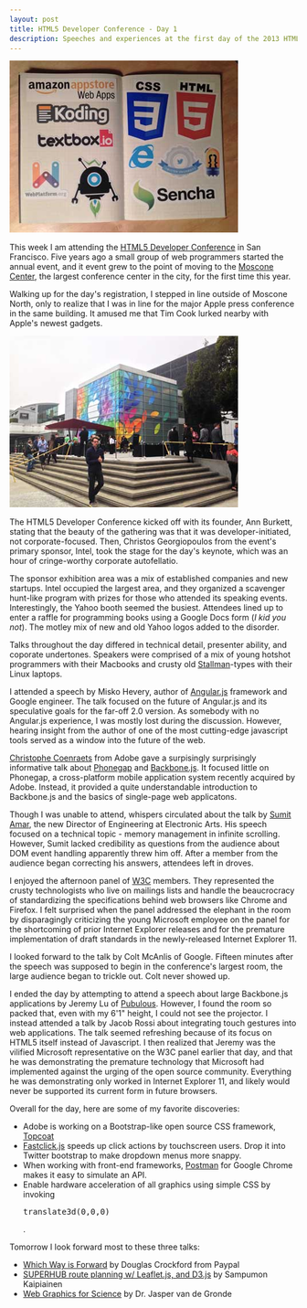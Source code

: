 ```yaml
---
layout: post
title: HTML5 Developer Conference - Day 1
description: Speeches and experiences at the first day of the 2013 HTML5 Developer Conference in San Francisco
---
```

<img src="/images/html5Day1.jpg" alt="HTML5 Developer Conference" />

This week I am attending the [HTML5 Developer Conference](http://html5devconf.com/) in San Francisco. Five years ago a small group of web programmers started the annual event, and it event grew to the point of moving to the [Moscone Center](http://en.wikipedia.org/wiki/Moscone_Center), the largest conference center in the city, for the first time this year.

Walking up for the day's registration, I stepped in line outside of Moscone North, only to realize that I was in line for the major Apple press conference in the same building. It amused me that Tim Cook lurked nearby with Apple's newest gadgets. 

<img src="/images/AppleMoscone.jpg" alt="Apple Moscone Center" />

The HTML5 Developer Conference kicked off with its founder, Ann Burkett, stating that the beauty of the gathering was that it was developer-initiated, not corporate-focused. Then, Christos Georgiopoulos from the event's primary sponsor, Intel, took the stage for the day's keynote, which was an hour of cringe-worthy corporate autofellatio. 

The sponsor exhibition area was a mix of established companies and new startups. Intel occupied the largest area, and they organized a scavenger hunt-like program with prizes for those who attended its speaking events. Interestingly, the Yahoo booth seemed the busiest. Attendees lined up to enter a raffle for programming books using a Google Docs form (*I kid you not*). The motley mix of new and old Yahoo logos added to the disorder. 

Talks throughout the day differed in technical detail, presenter ability, and coporate undertones. Speakers were comprised of a mix of young hotshot programmers with their Macbooks and crusty old [Stallman](http://stallman.org/)-types with their Linux laptops. 

I attended a speech by Misko Hevery, author of [Angular.js](http://angularjs.org/) framework and Google engineer. The talk focused on the future of Angular.js and its speculative goals for the far-off 2.0 version. As somebody with no Angular.js experience, I was mostly lost during the discussion. However, hearing insight from the author of one of the most cutting-edge javascript tools served as a window into the future of the web. 

[Christophe Coenraets](http://coenraets.org/) from Adobe gave a surpisingly surprisingly informative talk about [Phonegap](http://phonegap.com) and [Backbone.js](http://backbonejs.org/). It focused little on Phonegap, a cross-platform mobile application system recently acquired by Adobe. Instead, it provided a quite understandable introduction to Backbone.js and the basics of single-page web applicatons. 

Though I was unable to attend, whispers circulated about the talk by [Sumit Amar](https://twitter.com/ChiefCoder), the new Director of Engineering at Electronic Arts. His speech focused on a technical topic - memory management in infinite scrolling. However, Sumit lacked credibility as questions from the audience about DOM event handling apparently threw him off. After a member from the audience began correcting his answers, attendees left in droves. 

I enjoyed the afternoon panel of [W3C](http://www.w3.org/) members. They represented the crusty technologists who live on mailings  lists and handle the beaucrocracy of standardizing the specifications behind web browsers like Chrome and Firefox. I felt surprised when the panel addressed the elephant in the room by disparagingly criticizing the young Microsoft employee on the panel for the shortcoming of prior Internet Explorer releases and for the premature implementation of draft standards in the newly-released Internet Explorer 11. 

I looked forward to the talk by Colt McAnlis of Google. Fifteen minutes after the speech was supposed to begin in the conference's largest room, the large audience began to trickle out. Colt never showed up. 

I ended the day by attempting to attend a speech about large Backbone.js applications by Jeremy Lu of [Pubulous](http://pubulous.com). However, I found the room so packed that, even with my 6'1" height, I could not see the projector. I instead attended a talk by Jacob Rossi about integrating touch gestures into web applications. The talk seemed refreshing because of its focus on HTML5 itself instead of Javascript. I then realized that Jeremy was the vilified Microsoft representative on the W3C panel earlier that day, and that he was demonstrating the premature technology that  Microsoft had implemented against the urging of the open source community. Everything he was demonstrating only worked in Internet Explorer 11, and likely would never be supported its current form in future browsers. 

Overall for the day, here are some of my favorite discoveries:

* Adobe is working on a Bootstrap-like open source CSS framework, [Topcoat](http://topcoat.io/)
* [Fastclick.js](https://github.com/ftlabs/fastclick) speeds up click actions by touchscreen users. Drop it into Twitter bootstrap to make dropdown menus more snappy. 
* When working with front-end frameworks, [Postman](http://www.getpostman.com/) for Google Chrome makes it easy to simulate an API. 
* Enable hardware acceleration of all graphics using simple CSS by invoking <pre>translate3d(0,0,0)</pre>.

Tomorrow I look forward most to these three talks:

* [Which Way is Forward](http://html5devconf.com/speakers/douglas_crockford.html) by Douglas Crockford from Paypal
* [SUPERHUB route planning w/ Leaflet.js, and D3.js](http://html5devconf.com/speakers/sampumon_kaipiainen.html#session) by Sampumon Kaipiainen
* [Web Graphics for Science](http://html5devconf.com/speakers/jasper_vandegronde.html#session) by Dr. Jasper van de Gronde
